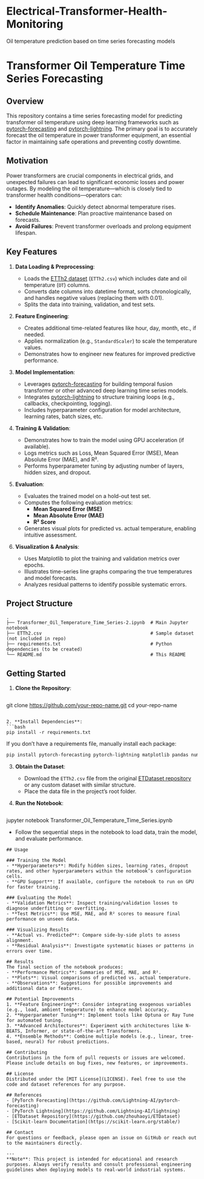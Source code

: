 # Electrical-Transformer-Health-Monitoring
Oil temperature prediction based on time series forecasting models

# Transformer Oil Temperature Time Series Forecasting

## Overview
This repository contains a time series forecasting model for predicting transformer oil temperature using deep learning frameworks such as [pytorch-forecasting](https://github.com/Lightning-AI/pytorch-forecasting) and [pytorch-lightning](https://github.com/Lightning-AI/lightning). The primary goal is to accurately forecast the oil temperature in power transformer equipment, an essential factor in maintaining safe operations and preventing costly downtime.

## Motivation
Power transformers are crucial components in electrical grids, and unexpected failures can lead to significant economic losses and power outages. By modeling the oil temperature—which is closely tied to transformer health conditions—operators can:

- **Identify Anomalies**: Quickly detect abnormal temperature rises.
- **Schedule Maintenance**: Plan proactive maintenance based on forecasts.
- **Avoid Failures**: Prevent transformer overloads and prolong equipment lifespan.

## Key Features
1. **Data Loading & Preprocessing**:
   - Loads the [ETTh2 dataset](https://github.com/zhouhaoyi/ETDataset) (`ETTh2.csv`) which includes date and oil temperature (`OT`) columns.
   - Converts date columns into datetime format, sorts chronologically, and handles negative values (replacing them with 0.01).
   - Splits the data into training, validation, and test sets.

2. **Feature Engineering**:
   - Creates additional time-related features like hour, day, month, etc., if needed.
   - Applies normalization (e.g., `StandardScaler`) to scale the temperature values.
   - Demonstrates how to engineer new features for improved predictive performance.

3. **Model Implementation**:
   - Leverages [pytorch-forecasting](https://github.com/Lightning-AI/pytorch-forecasting) for building temporal fusion transformer or other advanced deep learning time series models.
   - Integrates [pytorch-lightning](https://github.com/Lightning-AI/lightning) to structure training loops (e.g., callbacks, checkpointing, logging).
   - Includes hyperparameter configuration for model architecture, learning rates, batch sizes, etc.

4. **Training & Validation**:
   - Demonstrates how to train the model using GPU acceleration (if available).
   - Logs metrics such as Loss, Mean Squared Error (MSE), Mean Absolute Error (MAE), and R².
   - Performs hyperparameter tuning by adjusting number of layers, hidden sizes, and dropout.

5. **Evaluation**:
   - Evaluates the trained model on a hold-out test set.
   - Computes the following evaluation metrics:
     - **Mean Squared Error (MSE)**
     - **Mean Absolute Error (MAE)**
     - **R² Score**
   - Generates visual plots for predicted vs. actual temperature, enabling intuitive assessment.

6. **Visualization & Analysis**:
   - Uses Matplotlib to plot the training and validation metrics over epochs.
   - Illustrates time-series line graphs comparing the true temperatures and model forecasts.
   - Analyzes residual patterns to identify possible systematic errors.

## Project Structure
```
.
├── Transformer_Oil_Temperature_Time_Series-2.ipynb  # Main Jupyter notebook
├── ETTh2.csv                                        # Sample dataset (not included in repo)
├── requirements.txt                                 # Python dependencies (to be created)
└── README.md                                        # This README
```

## Getting Started

1. **Clone the Repository**:
   ```bash
git clone https://github.com/your-repo-name.git
cd your-repo-name
   ```

2. **Install Dependencies**:
   ```bash
pip install -r requirements.txt
```
   If you don’t have a requirements file, manually install each package:
   ```bash
pip install pytorch-forecasting pytorch-lightning matplotlib pandas numpy scikit-learn
```

3. **Obtain the Dataset**:
   - Download the `ETTh2.csv` file from the original [ETDataset repository](https://github.com/zhouhaoyi/ETDataset) or any custom dataset with similar structure.
   - Place the data file in the project’s root folder.

4. **Run the Notebook**:
   ```bash
jupyter notebook Transformer_Oil_Temperature_Time_Series.ipynb

   - Follow the sequential steps in the notebook to load data, train the model, and evaluate performance.
```
## Usage

### Training the Model
- **Hyperparameters**: Modify hidden sizes, learning rates, dropout rates, and other hyperparameters within the notebook’s configuration cells.
- **GPU Support**: If available, configure the notebook to run on GPU for faster training.

### Evaluating the Model
- **Validation Metrics**: Inspect training/validation losses to diagnose underfitting or overfitting.
- **Test Metrics**: Use MSE, MAE, and R² scores to measure final performance on unseen data.

### Visualizing Results
- **Actual vs. Predicted**: Compare side-by-side plots to assess alignment.
- **Residual Analysis**: Investigate systematic biases or patterns in errors over time.

## Results
The final section of the notebook produces:
- **Performance Metrics**: Summaries of MSE, MAE, and R².
- **Plots**: Visual comparisons of predicted vs. actual temperature.
- **Observations**: Suggestions for possible improvements and additional data or features.

## Potential Improvements
1. **Feature Engineering**: Consider integrating exogenous variables (e.g., load, ambient temperature) to enhance model accuracy.
2. **Hyperparameter Tuning**: Implement tools like Optuna or Ray Tune for automated tuning.
3. **Advanced Architectures**: Experiment with architectures like N-BEATS, Informer, or state-of-the-art Transformers.
4. **Ensemble Methods**: Combine multiple models (e.g., linear, tree-based, neural) for robust predictions.

## Contributing
Contributions in the form of pull requests or issues are welcomed. Please include details on bug fixes, new features, or improvements.

## License
Distributed under the [MIT License](LICENSE). Feel free to use the code and dataset references for any purpose.

## References
- [PyTorch Forecasting](https://github.com/Lightning-AI/pytorch-forecasting)
- [PyTorch Lightning](https://github.com/Lightning-AI/lightning)
- [ETDataset Repository](https://github.com/zhouhaoyi/ETDataset)
- [Scikit-learn Documentation](https://scikit-learn.org/stable/)

## Contact
For questions or feedback, please open an issue on GitHub or reach out to the maintainers directly.

---
**Note**: This project is intended for educational and research purposes. Always verify results and consult professional engineering guidelines when deploying models to real-world industrial systems.

